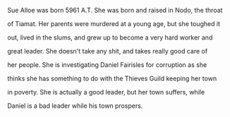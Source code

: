 Sue Alloe was born 5961 A.T. She was born and raised in Nodo, the throat

of Tiamat. Her parents were murdered at a young age, but she toughed it

out, lived in the slums, and grew up to become a very hard worker and

great leader. She doesn't take any shit, and takes really good care of

her people. She is investigating Daniel Fairisles for corruption as she

thinks she has something to do with the Thieves Guild keeping her town

in poverty. She is actually a good leader, but her town suffers, while

Daniel is a bad leader while his town prospers.

